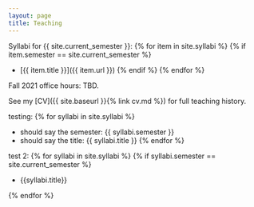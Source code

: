 ```yaml
---
layout: page
title: Teaching
---
```


Syllabi for {{ site.current_semester }}:
{% for item in site.syllabi %}
    {% if item.semester == site.current_semester %}
- [{{ item.title }}]({{ item.url }})
    {% endif %}
{% endfor %}

Fall 2021 office hours: TBD.

See my [CV]({{ site.baseurl }}{% link cv.md %}) for full teaching history. 

testing:
{% for syllabi in site.syllabi %}
- should say the semester: {{ syllabi.semester }}
- should say the title: {{ syllabi.title }}
{% endfor %}

test 2:
{% for syllabi in site.syllabi %}
    {% if syllabi.semester == site.current_semester %}
- {{syllabi.title}}
    
{% endfor %}